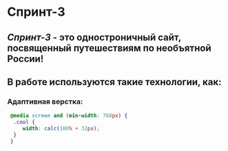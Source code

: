 # **Спринт-3**
## *Спринт-3* - это одностроничный сайт, посвященный путешествиям по необъятной России!
## В работе используются такие технологии, как:

### Адаптивная верстка:

 ```css
  @media screen and (min-width: 768px) {
   .cool {
      width: calc(100% + 32px);
   }
  }
```
